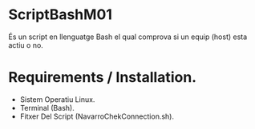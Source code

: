 # ScriptBashM01
És un script en llenguatge Bash el qual comprova si un equip (host) esta actiu o no.

# Requirements / Installation.
* Sistem Operatiu Linux.
* Terminal (Bash).
* Fitxer Del Script (NavarroChekConnection.sh). 

# 

